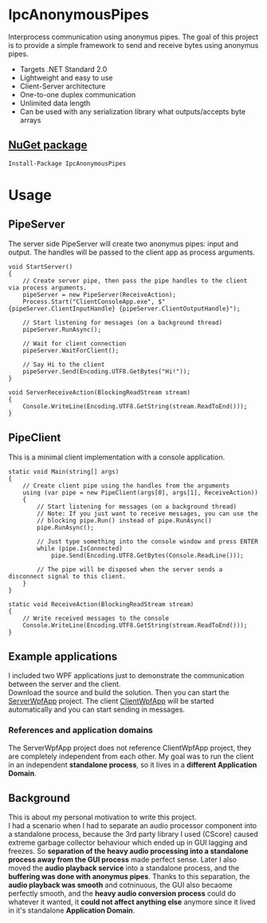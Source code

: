 # IpcAnonymousPipes
Interprocess communication using anonymus pipes. 
The goal of this project is to provide a simple framework to send and receive bytes using anonymus pipes.   

- Targets .NET Standard 2.0
- Lightweight and easy to use
- Client-Server architecture
- One-to-one duplex communication
- Unlimited data length
- Can be used with any serialization library what outputs/accepts byte arrays

## [NuGet package](https://www.nuget.org/packages/IpcAnonymousPipes/)
```
Install-Package IpcAnonymousPipes
```

# Usage

## PipeServer

The server side PipeServer will create two anonymus pipes: input and output. The handles will be passed to the client app as process arguments.  

```
void StartServer()
{
    // Create server pipe, then pass the pipe handles to the client via process arguments.
    pipeServer = new PipeServer(ReceiveAction);
    Process.Start("ClientConsoleApp.exe", $"{pipeServer.ClientInputHandle} {pipeServer.ClientOutputHandle}");
    
    // Start listening for messages (on a background thread)
    pipeServer.RunAsync();
    
    // Wait for client connection
    pipeServer.WaitForClient();
    
    // Say Hi to the client
    pipeServer.Send(Encoding.UTF8.GetBytes("Hi!"));
}

void ServerReceiveAction(BlockingReadStream stream)
{
    Console.WriteLine(Encoding.UTF8.GetString(stream.ReadToEnd()));
}
```

## PipeClient

This is a minimal client implementation with a console application.

```
static void Main(string[] args)
{
    // Create client pipe using the handles from the arguments
    using (var pipe = new PipeClient(args[0], args[1], ReceiveAction))
    {
        // Start listening for messages (on a background thread)
        // Note: If you just want to receive messages, you can use the 
        // blocking pipe.Run() instead of pipe.RunAsync()
        pipe.RunAsync();
        
        // Just type something into the console window and press ENTER
        while (pipe.IsConnected)
            pipe.Send(Encoding.UTF8.GetBytes(Console.ReadLine()));
            
        // The pipe will be disposed when the server sends a disconnect signal to this client.
    }
}

static void ReceiveAction(BlockingReadStream stream)
{
    // Write received messages to the console
    Console.WriteLine(Encoding.UTF8.GetString(stream.ReadToEnd()));
}
```

## Example applications

I included two WPF applications just to demonstrate the communication between the server and the client.  
Download the source and build the solution. Then you can start the 
[ServerWpfApp](https://github.com/geloczigeri/ipc-anonymouspipes/tree/main/Examples/ServerWpfApp)
project. The client
[ClientWpfApp](https://github.com/geloczigeri/ipc-anonymouspipes/tree/main/Examples/ClientWpfApp)
will be started automatically and you can start sending in messages. 

### References and application domains

The ServerWpfApp project does not reference ClientWpfApp project, they are completely independent from each other.
My goal was to run the client in an independent **standalone process**, so it lives in a **different Application Domain**. 

## Background
This is about my personal motivation to write this project.  
I had a scenario when I had to separate an audio processor component into a standalone process, because the 3rd party library I used (CScore) caused extreme garbage collector behaviour which ended up in GUI lagging and freezes.
So **separation of the heavy audio processing into a standalone process away from the GUI process** made perfect sense. 
Later I also moved the **audio playback service** into a standalone process, and the **buffering was done with anonymus pipes**. 
Thanks to this separation, the **audio playback was smooth** and cotninuous, the GUI also becaome perfectly smooth, and the **heavy audio conversion process** could do whatever it wanted, it **could not affect anything else** anymore since it lived in it's standalone **Application Domain**.

